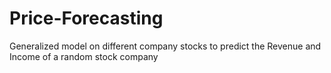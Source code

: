 # Price-Forecasting
Generalized model on different company stocks to predict the Revenue and Income of a random stock company
